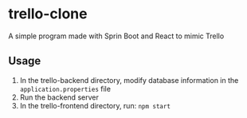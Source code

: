 # trello-clone
A simple program made with Sprin Boot and React to mimic Trello


## Usage

1. In the trello-backend directory, modify database information in the `application.properties` file
2. Run the backend server
3. In the trello-frontend directory, run: `npm start`